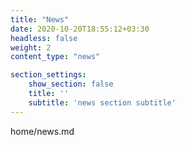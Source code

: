 ```yaml
---
title: "News"
date: 2020-10-20T18:55:12+03:30
headless: false
weight: 2
content_type: "news"

section_settings:
    show_section: false
    title: ''
    subtitle: 'news section subtitle'
---
```


home/news.md